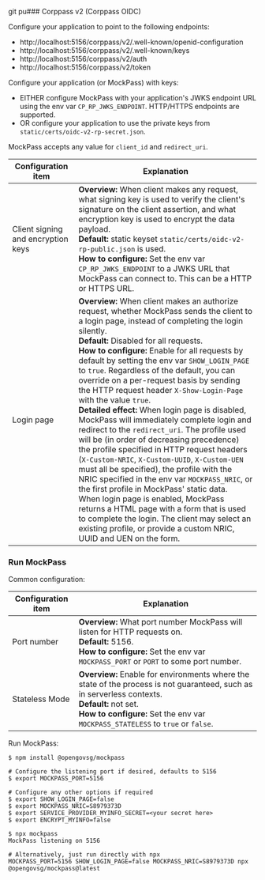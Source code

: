 git pu### Corppass v2 (Corppass OIDC)

Configure your application to point to the following endpoints:

- http://localhost:5156/corppass/v2/.well-known/openid-configuration
- http://localhost:5156/corppass/v2/.well-known/keys
- http://localhost:5156/corppass/v2/auth
- http://localhost:5156/corppass/v2/token

Configure your application (or MockPass) with keys:

- EITHER configure MockPass with your application's JWKS endpoint URL using the env
  var `CP_RP_JWKS_ENDPOINT`. HTTP/HTTPS endpoints are supported.
- OR configure your application to use the private keys from
  `static/certs/oidc-v2-rp-secret.json`.

MockPass accepts any value for `client_id` and `redirect_uri`.

| Configuration item                 | Explanation                                                                                                                                                                                                                                                                                                                                                                                                                                                                                                                                                                                                                                                                                                                                                                                                                                                                                                                                                                                                                                                                                                                 |
| ---------------------------------- | --------------------------------------------------------------------------------------------------------------------------------------------------------------------------------------------------------------------------------------------------------------------------------------------------------------------------------------------------------------------------------------------------------------------------------------------------------------------------------------------------------------------------------------------------------------------------------------------------------------------------------------------------------------------------------------------------------------------------------------------------------------------------------------------------------------------------------------------------------------------------------------------------------------------------------------------------------------------------------------------------------------------------------------------------------------------------------------------------------------------------- |
| Client signing and encryption keys | **Overview:** When client makes any request, what signing key is used to verify the client's signature on the client assertion, and what encryption key is used to encrypt the data payload. <br> **Default:** static keyset `static/certs/oidc-v2-rp-public.json` is used. <br> **How to configure:** Set the env var `CP_RP_JWKS_ENDPOINT` to a JWKS URL that MockPass can connect to. This can be a HTTP or HTTPS URL.                                                                                                                                                                                                                                                                                                                                                                                                                                                                                                                                                                                                                                                                                                   |
| Login page                         | **Overview:** When client makes an authorize request, whether MockPass sends the client to a login page, instead of completing the login silently. <br> **Default:** Disabled for all requests. <br> **How to configure:** Enable for all requests by default by setting the env var `SHOW_LOGIN_PAGE` to `true`. Regardless of the default, you can override on a per-request basis by sending the HTTP request header `X-Show-Login-Page` with the value `true`. <br> **Detailed effect:** When login page is disabled, MockPass will immediately complete login and redirect to the `redirect_uri`. The profile used will be (in order of decreasing precedence) the profile specified in HTTP request headers (`X-Custom-NRIC`, `X-Custom-UUID`, `X-Custom-UEN` must all be specified), the profile with the NRIC specified in the env var `MOCKPASS_NRIC`, or the first profile in MockPass' static data. <br> When login page is enabled, MockPass returns a HTML page with a form that is used to complete the login. The client may select an existing profile, or provide a custom NRIC, UUID and UEN on the form. |

### Run MockPass

Common configuration:

| Configuration item | Explanation                                                                                                                                                                                                                              |
| ------------------ | ---------------------------------------------------------------------------------------------------------------------------------------------------------------------------------------------------------------------------------------- |
| Port number        | **Overview:** What port number MockPass will listen for HTTP requests on. <br> **Default:** 5156. <br> **How to configure:** Set the env var `MOCKPASS_PORT` or `PORT` to some port number.                                              |
| Stateless Mode     | **Overview:** Enable for environments where the state of the process is not guaranteed, such as in serverless contexts. <br> **Default:** not set. <br> **How to configure:** Set the env var `MOCKPASS_STATELESS` to `true` or `false`. |

Run MockPass:

```
$ npm install @opengovsg/mockpass

# Configure the listening port if desired, defaults to 5156
$ export MOCKPASS_PORT=5156

# Configure any other options if required
$ export SHOW_LOGIN_PAGE=false
$ export MOCKPASS_NRIC=S8979373D
$ export SERVICE_PROVIDER_MYINFO_SECRET=<your secret here>
$ export ENCRYPT_MYINFO=false

$ npx mockpass
MockPass listening on 5156

# Alternatively, just run directly with npx
MOCKPASS_PORT=5156 SHOW_LOGIN_PAGE=false MOCKPASS_NRIC=S8979373D npx @opengovsg/mockpass@latest
```
